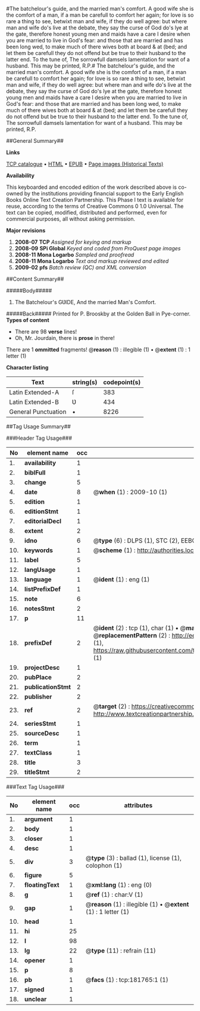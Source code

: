 #The batchelour's guide, and the married man's comfort. A good wife she is the comfort of a man, if a man be carefull to comfort her again; for love is so rare a thing to see, betwixt man and wife, if they do well agree: but where man and wife do's live at the debate, they say the curse of God do's lye at the gate, therefore honest young men and maids have a care I desire when you are married to live in God's fear: and those that are married and has been long wed, to make much of there wives both at board & at (bed; and let them be carefull they do not offend but be true to their husband to the latter end. To the tune of, The sorrowfull damsels lamentation for want of a husband. This may be printed, R.P.#
The batchelour's guide, and the married man's comfort. A good wife she is the comfort of a man, if a man be carefull to comfort her again; for love is so rare a thing to see, betwixt man and wife, if they do well agree: but where man and wife do's live at the debate, they say the curse of God do's lye at the gate, therefore honest young men and maids have a care I desire when you are married to live in God's fear: and those that are married and has been long wed, to make much of there wives both at board & at (bed; and let them be carefull they do not offend but be true to their husband to the latter end. To the tune of, The sorrowfull damsels lamentation for want of a husband. This may be printed, R.P.

##General Summary##

**Links**

[TCP catalogue](http://www.ota.ox.ac.uk/tcp/)  • 
[HTML](http://tei.it.ox.ac.uk/tcp/Texts-HTML/free/B01/B01625.html)  • 
[EPUB](http://tei.it.ox.ac.uk/tcp/Texts-EPUB/free/B01/B01625.epub) • 
[Page images (Historical Texts)](https://data.historicaltexts.jisc.ac.uk/view?pubId=eebo-99887039e&pageId=eebo-99887039e-181765-1)

**Availability**

This keyboarded and encoded edition of the
	       work described above is co-owned by the institutions
	       providing financial support to the Early English Books
	       Online Text Creation Partnership. This Phase I text is
	       available for reuse, according to the terms of Creative
	       Commons 0 1.0 Universal. The text can be copied,
	       modified, distributed and performed, even for
	       commercial purposes, all without asking permission.

**Major revisions**

1. __2008-07__ __TCP__ *Assigned for keying and markup*
1. __2008-09__ __SPi Global__ *Keyed and coded from ProQuest page images*
1. __2008-11__ __Mona Logarbo__ *Sampled and proofread*
1. __2008-11__ __Mona Logarbo__ *Text and markup reviewed and edited*
1. __2009-02__ __pfs__ *Batch review (QC) and XML conversion*

##Content Summary##

#####Body#####

1. The Batchelour's GƲIDE, And the married Man's Comfort.

#####Back#####
Printed for P. Brooskby at the Golden Ball in Pye-corner.
**Types of content**

  * There are 98 **verse** lines!
  * Oh, Mr. Jourdain, there is **prose** in there!

There are 1 **ommitted** fragments! 
 @__reason__ (1) : illegible (1)  •  @__extent__ (1) : 1 letter (1)

**Character listing**


|Text|string(s)|codepoint(s)|
|---|---|---|
|Latin Extended-A|ſ|383|
|Latin Extended-B|Ʋ|434|
|General Punctuation|•|8226|

##Tag Usage Summary##

###Header Tag Usage###

|No|element name|occ|attributes|
|---|---|---|---|
|1.|__availability__|1||
|2.|__biblFull__|1||
|3.|__change__|5||
|4.|__date__|8| @__when__ (1) : 2009-10 (1)|
|5.|__edition__|1||
|6.|__editionStmt__|1||
|7.|__editorialDecl__|1||
|8.|__extent__|2||
|9.|__idno__|6| @__type__ (6) : DLPS (1), STC (2), EEBO-CITATION (1), PROQUEST (1), VID (1)|
|10.|__keywords__|1| @__scheme__ (1) : http://authorities.loc.gov/ (1)|
|11.|__label__|5||
|12.|__langUsage__|1||
|13.|__language__|1| @__ident__ (1) : eng (1)|
|14.|__listPrefixDef__|1||
|15.|__note__|6||
|16.|__notesStmt__|2||
|17.|__p__|11||
|18.|__prefixDef__|2| @__ident__ (2) : tcp (1), char (1)  •  @__matchPattern__ (2) : ([0-9\-]+):([0-9IVX]+) (1), (.+) (1)  •  @__replacementPattern__ (2) : http://eebo.chadwyck.com/downloadtiff?vid=$1&page=$2 (1), https://raw.githubusercontent.com/textcreationpartnership/Texts/master/tcpchars.xml#$1 (1)|
|19.|__projectDesc__|1||
|20.|__pubPlace__|2||
|21.|__publicationStmt__|2||
|22.|__publisher__|2||
|23.|__ref__|2| @__target__ (2) : https://creativecommons.org/publicdomain/zero/1.0/ (1), http://www.textcreationpartnership.org/docs/. (1)|
|24.|__seriesStmt__|1||
|25.|__sourceDesc__|1||
|26.|__term__|1||
|27.|__textClass__|1||
|28.|__title__|3||
|29.|__titleStmt__|2||


###Text Tag Usage###

|No|element name|occ|attributes|
|---|---|---|---|
|1.|__argument__|1||
|2.|__body__|1||
|3.|__closer__|1||
|4.|__desc__|1||
|5.|__div__|3| @__type__ (3) : ballad (1), license (1), colophon (1)|
|6.|__figure__|5||
|7.|__floatingText__|1| @__xml:lang__ (1) : eng (0)|
|8.|__g__|1| @__ref__ (1) : char:V (1)|
|9.|__gap__|1| @__reason__ (1) : illegible (1)  •  @__extent__ (1) : 1 letter (1)|
|10.|__head__|1||
|11.|__hi__|25||
|12.|__l__|98||
|13.|__lg__|22| @__type__ (11) : refrain (11)|
|14.|__opener__|1||
|15.|__p__|8||
|16.|__pb__|1| @__facs__ (1) : tcp:181765:1 (1)|
|17.|__signed__|1||
|18.|__unclear__|1||

